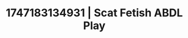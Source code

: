 ---
categories:
- Bedroom eyes
- NSFW AI art
- Football-themed kink
- Kinky fairytales
- Hair pulling
image: /assets/images/1747183134931.jpg
layout: post
seo:
  description: Featured content with artistic ABDL Play, Scat Fetish. HD images available.
  keywords: ABDL Play, Scat Fetish
  og_image: /assets/images/1747183134931.jpg
  schema_type: VisualArtwork
tags:
- ABDL Play
- '#1747183134931'
- Scat Fetish
title: 1747183134931 | Scat Fetish ABDL Play
---